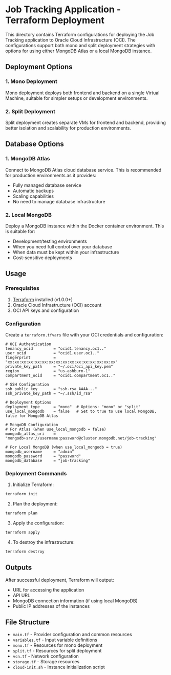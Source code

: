 # Job Tracking Application - Terraform Deployment

This directory contains Terraform configurations for deploying the Job Tracking application to Oracle Cloud Infrastructure (OCI). The configurations support both mono and split deployment strategies with options for using either MongoDB Atlas or a local MongoDB instance.

## Deployment Options

### 1. Mono Deployment

Mono deployment deploys both frontend and backend on a single Virtual Machine, suitable for simpler setups or development environments.

### 2. Split Deployment

Split deployment creates separate VMs for frontend and backend, providing better isolation and scalability for production environments.

## Database Options

### 1. MongoDB Atlas

Connect to MongoDB Atlas cloud database service. This is recommended for production environments as it provides:
- Fully managed database service
- Automatic backups
- Scaling capabilities
- No need to manage database infrastructure

### 2. Local MongoDB

Deploy a MongoDB instance within the Docker container environment. This is suitable for:
- Development/testing environments
- When you need full control over your database
- When data must be kept within your infrastructure
- Cost-sensitive deployments

## Usage

### Prerequisites

1. [Terraform](https://www.terraform.io/downloads.html) installed (v1.0.0+)
2. Oracle Cloud Infrastructure (OCI) account
3. OCI API keys and configuration

### Configuration

Create a `terraform.tfvars` file with your OCI credentials and configuration:

```hcl
# OCI Authentication
tenancy_ocid         = "ocid1.tenancy.oc1.."
user_ocid            = "ocid1.user.oc1.."
fingerprint          = "xx:xx:xx:xx:xx:xx:xx:xx:xx:xx:xx:xx:xx:xx:xx:xx"
private_key_path     = "~/.oci/oci_api_key.pem"
region               = "us-ashburn-1"
compartment_ocid     = "ocid1.compartment.oc1.."

# SSH Configuration
ssh_public_key       = "ssh-rsa AAAA..."
ssh_private_key_path = "~/.ssh/id_rsa"

# Deployment Options
deployment_type      = "mono"  # Options: "mono" or "split"
use_local_mongodb    = false   # Set to true to use local MongoDB, false for MongoDB Atlas

# MongoDB Configuration
# For Atlas (when use_local_mongodb = false)
mongodb_atlas_uri    = "mongodb+srv://username:password@cluster.mongodb.net/job-tracking"

# For Local MongoDB (when use_local_mongodb = true)
mongodb_username     = "admin"
mongodb_password     = "password"
mongodb_database     = "job-tracking"
```

### Deployment Commands

1. Initialize Terraform:
```bash
terraform init
```

2. Plan the deployment:
```bash
terraform plan
```

3. Apply the configuration:
```bash
terraform apply
```

4. To destroy the infrastructure:
```bash
terraform destroy
```

## Outputs

After successful deployment, Terraform will output:

- URL for accessing the application
- API URL
- MongoDB connection information (if using local MongoDB)
- Public IP addresses of the instances

## File Structure

- `main.tf` - Provider configuration and common resources
- `variables.tf` - Input variable definitions
- `mono.tf` - Resources for mono deployment
- `split.tf` - Resources for split deployment
- `vcn.tf` - Network configuration
- `storage.tf` - Storage resources
- `cloud-init.sh` - Instance initialization script